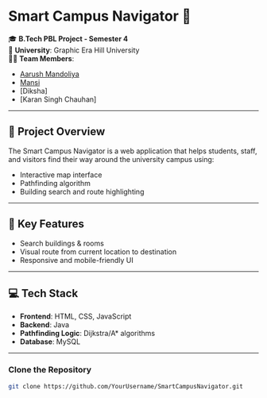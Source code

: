 # Smart Campus Navigator 🚩

🎓 **B.Tech PBL Project - Semester 4**  
📍 **University**: Graphic Era Hill University  
👨‍💻 **Team Members**:  
- [Aarush Mandoliya](https://github.com/JustAnoobCat)  
- [Mansi](https://github.com/blackhat289)
- [Diksha]  
- [Karan Singh Chauhan]  

---

## 🔎 Project Overview
The Smart Campus Navigator is a web application that helps students, staff, and visitors find their way around the university campus using:
- Interactive map interface
- Pathfinding algorithm
- Building search and route highlighting

---

## 🧠 Key Features
- Search buildings & rooms
- Visual route from current location to destination
- Responsive and mobile-friendly UI

---

## 💻 Tech Stack
- **Frontend**: HTML, CSS, JavaScript  
- **Backend**: Java  
- **Pathfinding Logic**: Dijkstra/A* algorithms  
- **Database**: MySQL

---

### Clone the Repository
```bash
git clone https://github.com/YourUsername/SmartCampusNavigator.git
